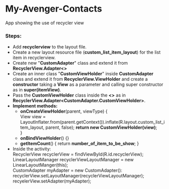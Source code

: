 # My-Avenger-Contacts
App showing the use of recycler view

### Steps: 
- Add **recyclerview** to the layout file.
- Create a new layout resource file (**custom_list_item_layout**) for the list item in recyclerview.
- Create new "**CustomAdapter**" class and extend it from **RecyclerView.Adapter<>**
- Create an inner class "**CustomViewHolder**" inside **CustomAdapter** class and extend it from **RecyclerView.ViewHolder** and create a **constructor** taking a **View** as a parameter and calling super constructor as in **super(itemView)**.
- Pass the **CustomViewHolder** class inside the **<>** as in **RecyclerView.Adapter<CustomAdapter.CustomViewHolder>**.
- **Implement methods:**
  * **onCreateViewHolder**(parent, viewType) {</br>
      View view = LayoutInflater.from(parent.getContext()).inflate(R.layout.custom_list_item_layout, parent, false);
      **return new CustomViewHolder(view)**; </br>
      }
  * **onBindViewHolder**() {}
  * **getItemCount**() { return **number_of_item_to_be_show**; }
- Inside the activity:</br>
  RecyclerView recyclerView = findViewById(R.id.recyclerView);</br>
  LinearLayoutManager recyclerViewLayoutManager = new LinearLayoutManger(this);</br>
  CustomAdapter myAdapter = new CustomAdapter():</br>
  recyclerView.setLayoutManager(recyclerViewLayoutManager);</br>
  recyelerView.setAdapter(myAdapter);</br>
